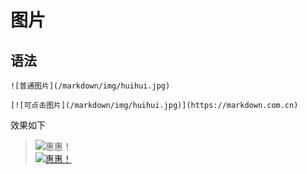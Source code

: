 # 图片

## 语法

    ![普通图片](/markdown/img/huihui.jpg)

    [![可点击图片](/markdown/img/huihui.jpg)](https://markdown.com.cn)

效果如下

>![惠惠！](/markdown/img/huihui.jpg)  
>[![惠惠！](/markdown/img/huihui.jpg)](https://markdown.com.cn)